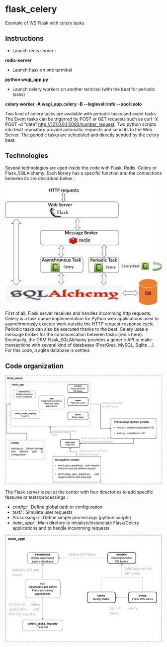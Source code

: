 # flask_celery

Example of WS Flask with celery tasks

## Instructions

* Launch redis server :

**redis-server**

* Launch flask on one terminal

**python wsgi_app.py** 

* Launch celery workers on another terminal (with the beat for periodic tasks)

**celery worker -A wsgi_app.celery -B --loglevel=info --pool=solo**


Two kind of celery tasks are available with periodic tasks and event tasks. The Event tasks can be trigerred by POST or GET requests such as curl -X POST -d "data" http://127.0.0.1:5000/number_request. Two python scripts into test/ repository provide automatic requests and send its to the Web Server. The periodic tasks are scheduled and directly sended by the celery beat.


## Technologies

Several technologies are used inside the code with Flask, Redis, Celery or Flask_SQLAlchemy. Each library has a specific function and the connections between its are described below :

![Technologies : ](./img/Technos.png?raw=true "Technology connections")


First of all, Flask server receives and handles incomming http requests. Celery is a task queue implementation for Python web applications used to asynchronously execute work outside the HTTP request-response cycle. Periodic tasks can also be executed thanks to the beat. Celery uses a message broker for the communication between tasks (redis here). Eventually, the ORM Flask_SQLAlchamy provides a generic API to make transactions with several kind of databases (PostGres, MySQL, Sqlite ...). For this code, a sqlite database is settled.  


## Code organization

![FlaskCelery directory : ](./img/Rep_FlaskCelery.png?raw=true "FlaskCelery directory/")


The Flask server is put at the center with four directories to add specific features or tests/processings :
* *config/* : Define global path or configuration
* *test/* : Simulate user requests
* *Processings/* : Define simple processings (python scripts)
* *main_app/* : Main diretory to initialize/instanciate Flask/Celery applications and to handle incomming requests


![MainApp directory : ](./img/Rep_mainApp.png?raw=true "MainApp directory/")


